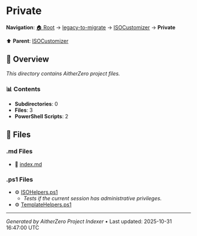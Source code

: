 # Private

**Navigation**: [🏠 Root](../../../index.md) → [legacy-to-migrate](../../index.md) → [ISOCustomizer](../index.md) → **Private**

⬆️ **Parent**: [ISOCustomizer](../index.md)

## 📖 Overview

*This directory contains AitherZero project files.*

### 📊 Contents

- **Subdirectories**: 0
- **Files**: 3
- **PowerShell Scripts**: 2

## 📄 Files

### .md Files

- 📝 [index.md](./index.md)

### .ps1 Files

- ⚙️ [ISOHelpers.ps1](./ISOHelpers.ps1)
  - *Tests if the current session has administrative privileges.*
- ⚙️ [TemplateHelpers.ps1](./TemplateHelpers.ps1)

---

*Generated by AitherZero Project Indexer* • Last updated: 2025-10-31 16:47:00 UTC

